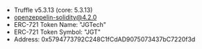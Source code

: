 * Truffle v5.3.13 (core: 5.3.13)
* openzeppelin-solidity@4.2.0
* ERC-721 Token Name: "JGTech"
* ERC-721 Token Symbol: "JGT"
* Address: 0x5794773792C248C1fCdAD9075073437bC7220f3d
